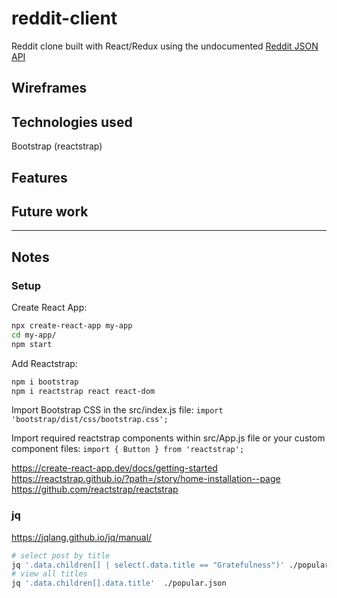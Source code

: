 # reddit-client

Reddit clone built with React/Redux using the undocumented [Reddit JSON API](https://github.com/reddit-archive/reddit/wiki/JSON) 


## Wireframes


## Technologies used
Bootstrap (reactstrap)


## Features


## Future work

---

## Notes

### Setup

Create React App:
```sh
npx create-react-app my-app
cd my-app/
npm start
```

Add Reactstrap:
```sh
npm i bootstrap
npm i reactstrap react react-dom
```

Import Bootstrap CSS in the src/index.js file:
`import 'bootstrap/dist/css/bootstrap.css';`

Import required reactstrap components within src/App.js file or your custom component files:
`import { Button } from 'reactstrap';`

https://create-react-app.dev/docs/getting-started
https://reactstrap.github.io/?path=/story/home-installation--page
https://github.com/reactstrap/reactstrap





### jq
https://jqlang.github.io/jq/manual/  
```sh
# select post by title
jq '.data.children[] | select(.data.title == "Gratefulness")' ./popular.json
# view all titles
jq '.data.children[].data.title'  ./popular.json
```